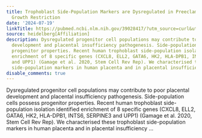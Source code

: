 ```yaml
---
title: Trophoblast Side-Population Markers are Dysregulated in Preeclampsia and Fetal
  Growth Restriction
date: '2024-07-19'
linkTitle: https://pubmed.ncbi.nlm.nih.gov/39028417/?utm_source=curl&utm_medium=rss&utm_campaign=pubmed-2&utm_content=1FakS-2QOkCT8HsMOQP1bCRQ4YzyumYOmxmF0moLsQ3dFB1E9V&fc=20220326224207&ff=20240719181339&v=2.18.0.post9+e462414
source: heidelberg[Affiliation]
description: Dysregulated progenitor cell populations may contribute to poor placental
  development and placental insufficiency pathogenesis. Side-population cells possess
  progenitor properties. Recent human trophoblast side-population isolation identified
  enrichment of 8 specific genes (CXCL8, ELL2, GATA6, HK2, HLA-DPB1, INTS6, SERPINE3
  and UPP1) (Gamage et al. 2020, Stem Cell Rev Rep). We characterised these trophoblast
  side-population markers in human placenta and in placental insufficiency ...
disable_comments: true
---
```

Dysregulated progenitor cell populations may contribute to poor placental development and placental insufficiency pathogenesis. Side-population cells possess progenitor properties. Recent human trophoblast side-population isolation identified enrichment of 8 specific genes (CXCL8, ELL2, GATA6, HK2, HLA-DPB1, INTS6, SERPINE3 and UPP1) (Gamage et al. 2020, Stem Cell Rev Rep). We characterised these trophoblast side-population markers in human placenta and in placental insufficiency ...